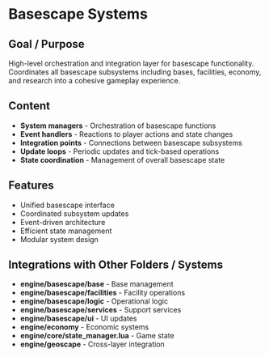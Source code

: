 # Basescape Systems

## Goal / Purpose
High-level orchestration and integration layer for basescape functionality. Coordinates all basescape subsystems including bases, facilities, economy, and research into a cohesive gameplay experience.

## Content
- **System managers** - Orchestration of basescape functions
- **Event handlers** - Reactions to player actions and state changes
- **Integration points** - Connections between basescape subsystems
- **Update loops** - Periodic updates and tick-based operations
- **State coordination** - Management of overall basescape state

## Features
- Unified basescape interface
- Coordinated subsystem updates
- Event-driven architecture
- Efficient state management
- Modular system design

## Integrations with Other Folders / Systems
- **engine/basescape/base** - Base management
- **engine/basescape/facilities** - Facility operations
- **engine/basescape/logic** - Operational logic
- **engine/basescape/services** - Support services
- **engine/basescape/ui** - UI updates
- **engine/economy** - Economic systems
- **engine/core/state_manager.lua** - Game state
- **engine/geoscape** - Cross-layer integration
